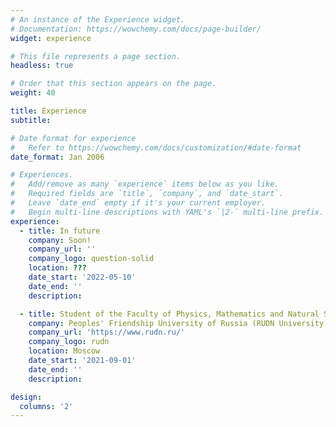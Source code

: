 ```yaml
---
# An instance of the Experience widget.
# Documentation: https://wowchemy.com/docs/page-builder/
widget: experience

# This file represents a page section.
headless: true

# Order that this section appears on the page.
weight: 40

title: Experience
subtitle:

# Date format for experience
#   Refer to https://wowchemy.com/docs/customization/#date-format
date_format: Jan 2006

# Experiences.
#   Add/remove as many `experience` items below as you like.
#   Required fields are `title`, `company`, and `date_start`.
#   Leave `date_end` empty if it's your current employer.
#   Begin multi-line descriptions with YAML's `|2-` multi-line prefix.
experience:
  - title: In future
    company: Soon!
    company_url: ''
    company_logo: question-solid
    location: ???
    date_start: '2022-05-10'
    date_end: ''
    description: 

  - title: Student of the Faculty of Physics, Mathematics and Natural Sciences
    company: Peoples' Friendship University of Russia (RUDN University)
    company_url: 'https://www.rudn.ru/'
    company_logo: rudn
    location: Moscow
    date_start: '2021-09-01'
    date_end: ''
    description: 

design:
  columns: '2'
---
```

